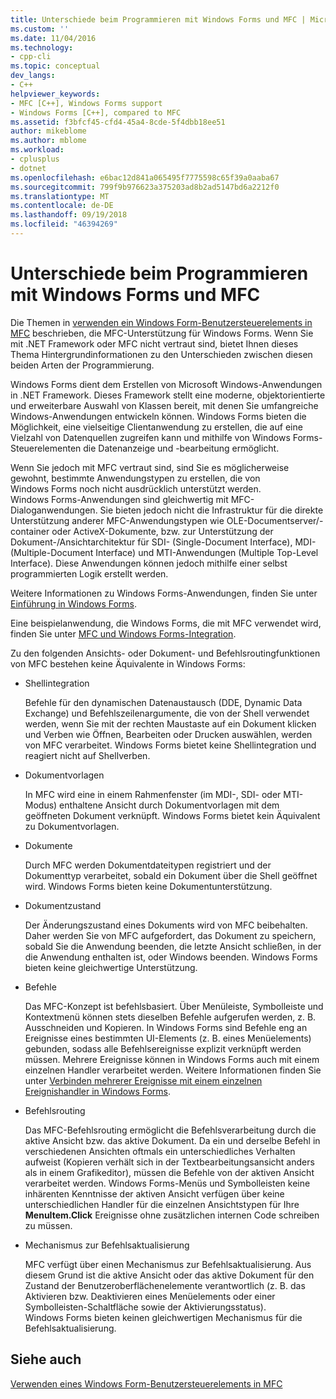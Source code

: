 ```yaml
---
title: Unterschiede beim Programmieren mit Windows Forms und MFC | Microsoft-Dokumentation
ms.custom: ''
ms.date: 11/04/2016
ms.technology:
- cpp-cli
ms.topic: conceptual
dev_langs:
- C++
helpviewer_keywords:
- MFC [C++], Windows Forms support
- Windows Forms [C++], compared to MFC
ms.assetid: f3bfcf45-cfd4-45a4-8cde-5f4dbb18ee51
author: mikeblome
ms.author: mblome
ms.workload:
- cplusplus
- dotnet
ms.openlocfilehash: e6bac12d841a065495f7775598c65f39a0aaba67
ms.sourcegitcommit: 799f9b976623a375203ad8b2ad5147bd6a2212f0
ms.translationtype: MT
ms.contentlocale: de-DE
ms.lasthandoff: 09/19/2018
ms.locfileid: "46394269"
---
```

# <a name="windows-formsmfc-programming-differences"></a>Unterschiede beim Programmieren mit Windows Forms und MFC

Die Themen in [verwenden ein Windows Form-Benutzersteuerelements in MFC](../dotnet/using-a-windows-form-user-control-in-mfc.md) beschrieben, die MFC-Unterstützung für Windows Forms. Wenn Sie mit .NET Framework oder MFC nicht vertraut sind, bietet Ihnen dieses Thema Hintergrundinformationen zu den Unterschieden zwischen diesen beiden Arten der Programmierung.

Windows Forms dient dem Erstellen von Microsoft Windows-Anwendungen in .NET Framework. Dieses Framework stellt eine moderne, objektorientierte und erweiterbare Auswahl von Klassen bereit, mit denen Sie umfangreiche Windows-Anwendungen entwickeln können. Windows Forms bieten die Möglichkeit, eine vielseitige Clientanwendung zu erstellen, die auf eine Vielzahl von Datenquellen zugreifen kann und mithilfe von Windows Forms-Steuerelementen die Datenanzeige und -bearbeitung ermöglicht.

Wenn Sie jedoch mit MFC vertraut sind, sind Sie es möglicherweise gewohnt, bestimmte Anwendungstypen zu erstellen, die von Windows Forms noch nicht ausdrücklich unterstützt werden. Windows Forms-Anwendungen sind gleichwertig mit MFC-Dialoganwendungen. Sie bieten jedoch nicht die Infrastruktur für die direkte Unterstützung anderer MFC-Anwendungstypen wie OLE-Documentserver/-container oder ActiveX-Dokumente, bzw. zur Unterstützung der Dokument-/Ansichtarchitektur für SDI- (Single-Document Interface), MDI- (Multiple-Document Interface) und MTI-Anwendungen (Multiple Top-Level Interface). Diese Anwendungen können jedoch mithilfe einer selbst programmierten Logik erstellt werden.

Weitere Informationen zu Windows Forms-Anwendungen, finden Sie unter [Einführung in Windows Forms](/dotnet/framework/winforms/windows-forms-overview).

Eine beispielanwendung, die Windows Forms, die mit MFC verwendet wird, finden Sie unter [MFC und Windows Forms-Integration](http://www.microsoft.com/downloads/details.aspx?FamilyID=987021bc-e575-4fe3-baa9-15aa50b0f599&displaylang=en).

Zu den folgenden Ansichts- oder Dokument- und Befehlsroutingfunktionen von MFC bestehen keine Äquivalente in Windows Forms:

- Shellintegration

     Befehle für den dynamischen Datenaustausch (DDE, Dynamic Data Exchange) und Befehlszeilenargumente, die von der Shell verwendet werden, wenn Sie mit der rechten Maustaste auf ein Dokument klicken und Verben wie Öffnen, Bearbeiten oder Drucken auswählen, werden von MFC verarbeitet. Windows Forms bietet keine Shellintegration und reagiert nicht auf Shellverben.

- Dokumentvorlagen

     In MFC wird eine in einem Rahmenfenster (im MDI-, SDI- oder MTI-Modus) enthaltene Ansicht durch Dokumentvorlagen mit dem geöffneten Dokument verknüpft. Windows Forms bietet kein Äquivalent zu Dokumentvorlagen.

- Dokumente

     Durch MFC werden Dokumentdateitypen registriert und der Dokumenttyp verarbeitet, sobald ein Dokument über die Shell geöffnet wird. Windows Forms bieten keine Dokumentunterstützung.

- Dokumentzustand

     Der Änderungszustand eines Dokuments wird von MFC beibehalten. Daher werden Sie von MFC aufgefordert, das Dokument zu speichern, sobald Sie die Anwendung beenden, die letzte Ansicht schließen, in der die Anwendung enthalten ist, oder Windows beenden. Windows Forms bieten keine gleichwertige Unterstützung.

- Befehle

     Das MFC-Konzept ist befehlsbasiert. Über Menüleiste, Symbolleiste und Kontextmenü können stets dieselben Befehle aufgerufen werden, z. B. Ausschneiden und Kopieren. In Windows Forms sind Befehle eng an Ereignisse eines bestimmten UI-Elements (z. B. eines Menüelements) gebunden, sodass alle Befehlsereignisse explizit verknüpft werden müssen. Mehrere Ereignisse können in Windows Forms auch mit einem einzelnen Handler verarbeitet werden. Weitere Informationen finden Sie unter [Verbinden mehrerer Ereignisse mit einem einzelnen Ereignishandler in Windows Forms](/dotnet/framework/winforms/how-to-connect-multiple-events-to-a-single-event-handler-in-windows-forms).

- Befehlsrouting

     Das MFC-Befehlsrouting ermöglicht die Befehlsverarbeitung durch die aktive Ansicht bzw. das aktive Dokument. Da ein und derselbe Befehl in verschiedenen Ansichten oftmals ein unterschiedliches Verhalten aufweist (Kopieren verhält sich in der Textbearbeitungsansicht anders als in einem Grafikeditor), müssen die Befehle von der aktiven Ansicht verarbeitet werden. Windows Forms-Menüs und Symbolleisten keine inhärenten Kenntnisse der aktiven Ansicht verfügen über keine unterschiedlichen Handler für die einzelnen Ansichtstypen für Ihre **MenuItem.Click** Ereignisse ohne zusätzlichen internen Code schreiben zu müssen.

- Mechanismus zur Befehlsaktualisierung

     MFC verfügt über einen Mechanismus zur Befehlsaktualisierung. Aus diesem Grund ist die aktive Ansicht oder das aktive Dokument für den Zustand der Benutzeroberflächenelemente verantwortlich (z. B. das Aktivieren bzw. Deaktivieren eines Menüelements oder einer Symbolleisten-Schaltfläche sowie der Aktivierungsstatus). Windows Forms bieten keinen gleichwertigen Mechanismus für die Befehlsaktualisierung.

## <a name="see-also"></a>Siehe auch

[Verwenden eines Windows Form-Benutzersteuerelements in MFC](../dotnet/using-a-windows-form-user-control-in-mfc.md)
